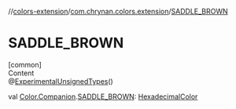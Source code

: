 //[colors-extension](../../index.md)/[com.chrynan.colors.extension](index.md)/[SADDLE_BROWN](-s-a-d-d-l-e_-b-r-o-w-n.md)



# SADDLE_BROWN  
[common]  
Content  
@[ExperimentalUnsignedTypes](https://kotlinlang.org/api/latest/jvm/stdlib/kotlin/-experimental-unsigned-types/index.html)()  
  
val [Color.Companion](../../../colors-core/colors-core/com.chrynan.colors/-color/-companion/index.md).[SADDLE_BROWN](-s-a-d-d-l-e_-b-r-o-w-n.md): [HexadecimalColor](../../../colors-core/colors-core/com.chrynan.colors/-hexadecimal-color/index.md)  




